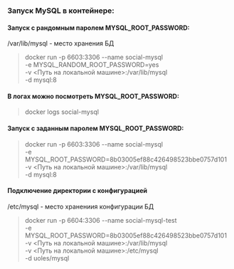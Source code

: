 ### Запуск MySQL в контейнере:

#### Запуск с рандомным паролем MYSQL_ROOT_PASSWORD:
/var/lib/mysql - место хранения БД 
> docker run -p 6603:3306 --name social-mysql \
    -e MYSQL_RANDOM_ROOT_PASSWORD=yes \
    -v <Путь на локальной машине>:/var/lib/mysql \
    -d mysql:8

#### В логах можно посмотреть MYSQL_ROOT_PASSWORD:
> docker logs social-mysql

#### Запуск с заданным паролем MYSQL_ROOT_PASSWORD:
> docker run -p 6603:3306 --name social-mysql \
    -e MYSQL_ROOT_PASSWORD=8b03005ef88c426498523bbe0757d101 \
    -v <Путь на локальной машине>:/var/lib/mysql \
    -d mysql:8 

#### Подключение директории с конфигурацией
/etc/mysql - место хранениия конфигурации БД 
> docker run -p 6604:3306 --name social-mysql-test \
    -e MYSQL_ROOT_PASSWORD=8b03005ef88c426498523bbe0757d101 \
    -v <Путь на локальной машине>:/var/lib/mysql \
    -v <Путь на локальной машине>:/etc/mysql \
    -d uoles/mysql


